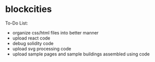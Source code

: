 # blockcities
To-Do List:
- organize css/html files into better manner
- upload react code
- debug solidity code
- upload svg processing code
- upload sample pages and sample buildings assembled using code
